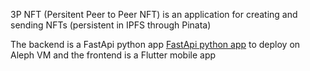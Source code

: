 3P NFT (Persitent Peer to Peer NFT)
is an application for creating and sending NFTs (persistent in IPFS through Pinata)

The backend is a FastApi python app [FastApi python app](https://github.com/Kossi-Francois/alpheenProject) to deploy on Aleph VM and
the frontend is a Flutter mobile app
